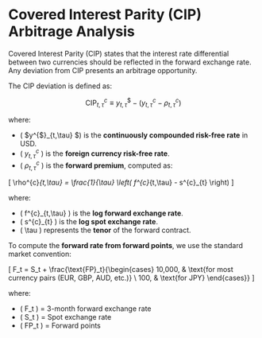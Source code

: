 # **Covered Interest Parity (CIP) Arbitrage Analysis**

Covered Interest Parity (CIP) states that the interest rate differential between two currencies should be reflected in the forward exchange rate. Any deviation from CIP presents an arbitrage opportunity.

The CIP deviation is defined as:

$$
\text{CIP}^{c}_{t,\tau} \equiv y^{\$}_{t,\tau} - \left( y^{c}_{t,\tau} - \rho^{c}_{t,\tau} \right)
$$

where:
- \( $y^{\$}_{t,\tau} $\) is the **continuously compounded risk-free rate** in USD.
- \( $y^{c}_{t,\tau}$ \) is the **foreign currency risk-free rate**.
- \( $\rho^{c}_{t,\tau}$ \) is the **forward premium**, computed as:

\[
\rho^{c}_{t,\tau} = \frac{1}{\tau} \left( f^{c}_{t,\tau} - s^{c}_{t} \right)
\]

where:
- \( f^{c}_{t,\tau} \) is the **log forward exchange rate**.
- \( s^{c}_{t} \) is the **log spot exchange rate**.
- \( \tau \) represents the **tenor** of the forward contract.

To compute the **forward rate from forward points**, we use the standard market convention:

\[
F_t = S_t + \frac{\text{FP}_t}{\begin{cases} 
    10,000, & \text{for most currency pairs (EUR, GBP, AUD, etc.)} \\
    100, & \text{for JPY}
\end{cases}}
\]

where:
- \( F_t \) = 3-month forward exchange rate  
- \( S_t \) = Spot exchange rate  
- \( FP_t \) = Forward points  
